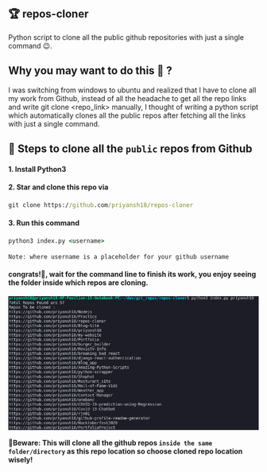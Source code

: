 ## 🏆 repos-cloner

Python script to clone all the public github repositories with just a single command 😉.

## Why you may want to do this 🤔 ? 

I was switching from windows to ubuntu and realized that I have to clone all my work from Github, instead of all the headache to get all the repo links and write git clone <repo_link> manually, I thought of writing a python script which automatically clones all the public repos after fetching all the links with just a single command.

## 🐾 Steps to clone all the `public` repos from Github

#### 1. Install Python3

#### 2. Star and clone this repo via

```cmd
git clone https://github.com/priyansh18/repos-cloner
```

#### 3. Run this command

```cmd
python3 index.py <username>
```
`Note: where username is a placeholder for your github username`

#### congrats!👏, wait for the command line to finish its work, you enjoy seeing the folder inside which repos are cloning.

![peek](peek.png)

**🤕Beware: This will clone all the github repos `inside the same folder/directory` as this repo location so choose cloned repo location wisely!**
